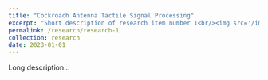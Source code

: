```yaml
---
title: "Cockroach Antenna Tactile Signal Processing"
excerpt: "Short description of research item number 1<br/><img src='/images/research1.png'>"
permalink: /research/research-1
collection: research
date: 2023-01-01
---
```


Long description...
